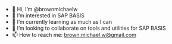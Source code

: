 - 👋 Hi, I’m @brownmichaelw
- 👀 I’m interested in SAP BASIS
- 🌱 I’m currently learning as much as I can
- 💞️ I’m looking to collaborate on tools and utilities for SAP BASIS
- 📫 How to reach me: brown.michael.w@gmail.com

<!---
brownmichaelw/brownmichaelw is a ✨ special ✨ repository because its `README.md` (this file) appears on your GitHub profile.
You can click the Preview link to take a look at your changes.
--->

